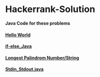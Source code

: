 # Hackerrank-Solution


**Java Code for these problems**


#### [Hello World](https://github.com/mohitsingla123/Hackerrank-Solution/blob/master/Hello_World.java)
#### [if-else_Java](https://github.com/mohitsingla123/Hackerrank-Solution/blob/master/ifelse.java)
#### [Longest Palindrom Number/String](https://github.com/mohitsingla123/Hackerrank-Solution/blob/master/LongestPalinSubstring.java)
#### [Stdin_Stdout.java](https://github.com/mohitsingla123/Hackerrank-Solution/blob/master/Stdin_Stdout.java)
